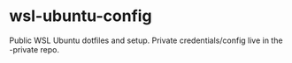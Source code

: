 # wsl-ubuntu-config
Public WSL Ubuntu dotfiles and setup. Private credentials/config live in the -private repo.
